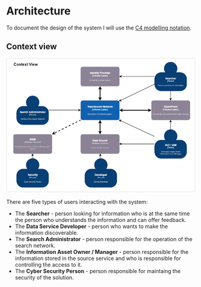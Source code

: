 # Architecture

To document the design of the system I will use the [C4 modelling notation](https://c4model.com/).

## Context view

![Context](./images/c4-context.png)

There are five types of users interacting with the system:

* The **Searcher** - person looking for information who is at the same time the person who understands the information and can offer feedback.
* The **Data Service Developer** - person who wants to make the information discoverable. 
* The **Search Administrator** - person responsible for the operation of the search network.
* The **Information Asset Owner / Manager** - person responsible for the information stored in the source service and who is responsible for controlling the access to it. 
* The **Cyber Security Person** - person responsible for maintaing the security of the solution. 
